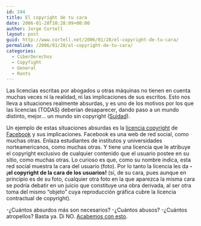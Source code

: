 ```yaml
---
id: 244
title: El copyright de tu cara
date: 2006-01-28T10:28:09+00:00
author: Jorge Cortell
layout: post
guid: http://www.cortell.net/2006/01/28/el-copyright-de-tu-cara/
permalink: /2006/01/28/el-copyright-de-tu-cara/
categories:
  - CiberDerechos
  - Copyfight
  - General
  - Rants
---
```

Las licencias escritas por abogados u otras máquinas no tienen en cuenta muchas veces ni la realidad, ni las implicaciones de sus escritos. Esto nos lleva a situaciones realmente absurdas, y es uno de los motivos por los que las licencias (TODAS) deberí­an desaparecer, dando paso a un mundo distinto, mejor&#8230; un mundo sin copyright ([Suidad](http://www.cortell.net/suidad/)).

Un ejemplo de estas situaciones absurdas es la [licencia copyright](http://www.facebook.com/terms.php) de [Facebook](http://www.facebook.com) y sus implicaciones. Facebook es una web de red social, como muchas otras. Enlaza estudiantes de institutos y universidades norteamericanos, como muchas otras. Y tiene una licencia que le atribuye el copyright exclusivo de cualquier contenido que el usuario postee en su sitio, como muchas otras. Lo curioso es que, como su nombre indica, esta red social muestra la cara del usuario (foto). Por lo tanto la licencia les da **-¡el copyright de la cara de los usuarios!** (sí­, de su cara, pues aunque en principio es de su foto, cualquier otra foto en la que aparezca la misma cara se podrí­a debatir en un juicio que constituye una obra derivada, al ser otra toma del mismo &#8220;objeto&#8221; cuya reproducción gráfica cubre la licencia contractual de copyright).

-¿Cuántos absurdos más son necesarios? -¿Cuántos abusos? -¿Cuántos atropellos? Basta ya. Di NO. [Acabemos con esto](http://www.cortell.net/suidad/).